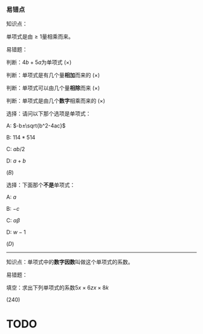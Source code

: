 ### 易错点

知识点：

单项式是由$\geq 1$量相乘而来。

易错题：

判断：$4b+5a$为单项式 ($×$)

判断：单项式是有几个量**相加**而来的 ($×$)

判断：单项式可以由几个量**相除**而来 ($×$)

判断：单项式是由几个**数字**相乘而来的 ($×$)

选择：请问以下那个选项是单项式：

A: $-b±\sqrt{b^2-4ac}$

B: $114*514$

C: $ab/2$

D: $a+b$

($B$)

选择：下面那个**不是**单项式：

A: $a$

B: $-c$

C: $\alpha \beta$

D: $w-1$

($D$)

---

知识点：单项式中的**数字因数**叫做这个单项式的系数。

易错题：

填空：求出下列单项式的系数$5x\times6zx\times8k$

($240$)

# TODO
